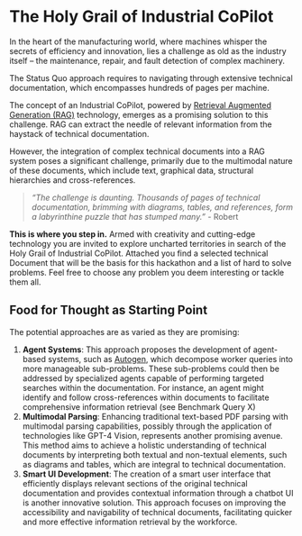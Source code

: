 # The Holy Grail of Industrial CoPilot

In the heart of the manufacturing world, where machines whisper the secrets of efficiency and innovation, lies a challenge as old as the industry itself – the maintenance, repair, and fault detection of complex machinery. 

The Status Quo approach requires to navigating through extensive technical documentation, which encompasses hundreds of pages per machine.

The concept of an Industrial CoPilot, powered by [Retrieval Augmented Generation (RAG)](https://python.langchain.com/docs/use_cases/question_answering/) technology, emerges as a promising solution to this challenge. RAG can extract the needle of relevant information from the haystack of technical documentation.

However, the integration of complex technical documents into a RAG system poses a significant challenge, primarily due to the multimodal nature of these documents, which include text, graphical data, structural hierarchies and cross-references.

> *“The challenge is daunting. Thousands of pages of technical documentation, brimming with diagrams, tables, and references, form a labyrinthine puzzle that has stumped many.” -* Robert
> 

**This is where you step in.** Armed with creativity and cutting-edge technology you are invited to explore uncharted territories in search of the Holy Grail of Industrial CoPilot. Attached you find a selected technical Document that will be the basis for this hackathon and a list of hard to solve problems. Feel free to choose any problem you deem interesting or tackle them all.

## Food for Thought as Starting Point

The potential approaches are as varied as they are promising:

1. **Agent Systems**: This approach proposes the development of agent-based systems, such as [Autogen](https://github.com/microsoft/autogen), which decompose worker queries into more manageable sub-problems. These sub-problems could then be addressed by specialized agents capable of performing targeted searches within the documentation. For instance, an agent might identify and follow cross-references within documents to facilitate comprehensive information retrieval (see Benchmark Query X)
2. **Multimodal Parsing**: Enhancing traditional text-based PDF parsing with multimodal parsing capabilities, possibly through the application of technologies like GPT-4 Vision, represents another promising avenue. This method aims to achieve a holistic understanding of technical documents by interpreting both textual and non-textual elements, such as diagrams and tables, which are integral to technical documentation.
3. **Smart UI Development**: The creation of a smart user interface that efficiently displays relevant sections of the original technical documentation and provides contextual information through a chatbot UI is another innovative solution. This approach focuses on improving the accessibility and navigability of technical documents, facilitating quicker and more effective information retrieval by the workforce.
